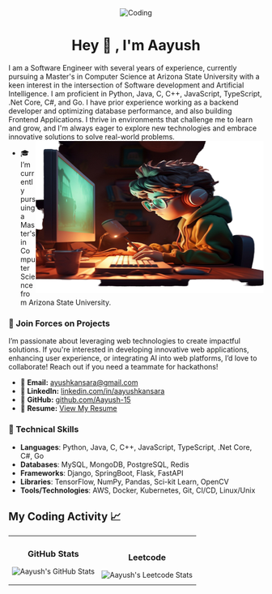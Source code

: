 <div align="center">
<!--   <img alt="Coding" width="450" height="300" src="Github-Cover-Image.png"> -->
<!--   <img img alt="Coding" width="450" height="300" src="https://user-images.githubusercontent.com/74038190/212750147-854a394f-fee9-4080-9770-78a4b7ece53f.gif"> -->
    <img img alt="Coding" width="750" height ="450" src="https://user-images.githubusercontent.com/74038190/226190894-18e959ba-d458-4a94-ac44-790190f2a947.gif">
  
<!--   <img img alt="Coding" width="450" height="300" src="https://user-images.githubusercontent.com/74038190/212748842-9fcbad5b-6173-4175-8a61-521f3dbb7514.gif"> -->

</div>

<h1 align="center">Hey 👋 ,  I'm Aayush </h1>
I am a Software Engineer with several years of experience, currently pursuing a Master's in Computer Science at Arizona State University with a keen interest in the intersection of Software development and Artificial Intelligence. I am proficient in Python, Java, C, C++, JavaScript, TypeScript, .Net Core, C#, and Go. I have prior experience working as a backend developer and optimizing database performance, and also building Frontend Applications. I thrive in environments that challenge me to learn and grow, and I'm always eager to explore new technologies and embrace innovative solutions to solve real-world problems.
<img align="right" alt="Coding" width="450" height="300" src="3d-rendering-kid-playing-digital-game.png">


- 🎓 I’m currently pursuing a Master's in Computer Science from Arizona State University.

### 🚀 Join Forces on Projects
I’m passionate about leveraging web technologies to create impactful solutions. If you're interested in developing innovative web applications, enhancing user experience, or integrating AI into web platforms, I’d love to collaborate! Reach out if you need a teammate for hackathons!
- 📧 **Email:** [ayushkansara@gmail.com](mailto:ayushkansara@gmail.com)  
- 🔗 **LinkedIn:** [linkedin.com/in/aayushkansara](https://www.linkedin.com/in/aayushkansara)  
- 🐙 **GitHub:** [github.com/Aayush-15](https://github.com/Aayush-15)  
- 📄 **Resume:** [View My Resume]()  

### 🔧 Technical Skills
- **Languages**: Python, Java, C, C++, JavaScript, TypeScript, .Net Core, C#, Go
- **Databases**: MySQL, MongoDB, PostgreSQL, Redis
- **Frameworks**: Django, SpringBoot, Flask, FastAPI
- **Libraries**: TensorFlow, NumPy, Pandas, Sci-kit Learn, OpenCV
- **Tools/Technologies**: AWS, Docker, Kubernetes, Git, CI/CD, Linux/Unix

## My Coding Activity 📈

<table>
  <tr>
    <!-- GitHub Statistics -->
    <td>
      <h3 align="center">GitHub Stats</h3>
      <p align="center">
        <img src="https://github-readme-streak-stats.herokuapp.com/?user=Aayush-15&theme=tokyonight" alt="Aayush's GitHub Stats" />
      </p>
    </td>
    <!-- Leetcode Statistics -->
    <td>
      <h3 align="center">Leetcode</h3>
      <img src="https://leetcard.jacoblin.cool/Aayush_kansara?ext=heatmap" alt="Aayush's Leetcode Stats" />
    </td>
  </tr>
</table>



<!--
**Aayush-15/Aayush-15** is a ✨ _special_ ✨ repository because its `README.md` (this file) appears on your GitHub profile.

Here are some ideas to get you started:

- 🔭 I’m currently working on ...
- 🌱 I’m currently learning ...
- 👯 I’m looking to collaborate on ...
- 🤔 I’m looking for help with ...
- 💬 Ask me about ...
- 📫 How to reach me: ...
- 😄 Pronouns: ...
- ⚡ Fun fact: ...
-->
